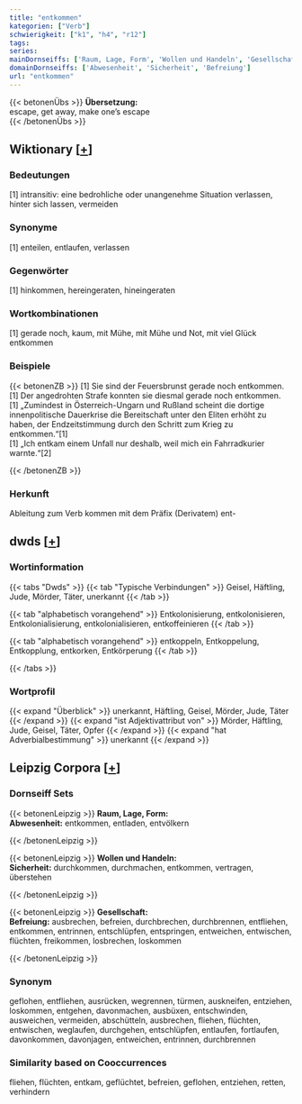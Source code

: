 ```yaml
---
title: "entkommen"
kategorien: ["Verb"]
schwierigkeit: ["k1", "h4", "r12"]
tags:
series:
mainDornseiffs: ['Raum, Lage, Form', 'Wollen und Handeln', 'Gesellschaft']
domainDornseiffs: ['Abwesenheit', 'Sicherheit', 'Befreiung']
url: "entkommen"
---
```


{{< betonenÜbs >}}
**Übersetzung:**  
escape, get away, make one’s escape  
{{< /betonenÜbs >}}

## Wiktionary [[+](https://de.wiktionary.org/wiki/entkommen)]

### Bedeutungen
[1] intransitiv: eine bedrohliche oder unangenehme Situation verlassen, hinter sich lassen, vermeiden  

### Synonyme
[1] enteilen, entlaufen, verlassen  

### Gegenwörter
[1] hinkommen, hereingeraten, hineingeraten  

### Wortkombinationen
[1] gerade noch, kaum, mit Mühe, mit Mühe und Not, mit viel Glück entkommen  

### Beispiele
{{< betonenZB >}}
[1] Sie sind der Feuersbrunst gerade noch entkommen.  
[1] Der angedrohten Strafe konnten sie diesmal gerade noch entkommen.  
[1] „Zumindest in Österreich-Ungarn und Rußland scheint die dortige innenpolitische Dauerkrise die Bereitschaft unter den Eliten erhöht zu haben, der Endzeitstimmung durch den Schritt zum Krieg zu entkommen.“[1]  
[1] „Ich entkam einem Unfall nur deshalb, weil mich ein Fahrradkurier warnte.“[2]  

{{< /betonenZB >}}
### Herkunft
Ableitung zum Verb kommen mit dem Präfix (Derivatem) ent-  



## dwds [[+](https://www.dwds.de/wb/entkommen)]

### Wortinformation
{{< tabs "Dwds" >}}
{{< tab "Typische Verbindungen" >}}
Geisel, Häftling, Jude, Mörder, Täter, unerkannt
{{< /tab >}}

{{< tab "alphabetisch vorangehend" >}}
Entkolonisierung, entkolonisieren, Entkolonialisierung, entkolonialisieren, entkoffeinieren
{{< /tab >}}

{{< tab "alphabetisch vorangehend" >}}
entkoppeln, Entkoppelung, Entkopplung, entkorken, Entkörperung
{{< /tab >}}

{{< /tabs >}}

### Wortprofil
{{< expand "Überblick" >}} unerkannt, Häftling, Geisel, Mörder, Jude, Täter {{< /expand >}}
{{< expand "ist Adjektivattribut von" >}} Mörder, Häftling, Jude, Geisel, Täter, Opfer {{< /expand >}}
{{< expand "hat Adverbialbestimmung" >}} unerkannt {{< /expand >}}

## Leipzig Corpora [[+](https://corpora.uni-leipzig.de/en/res?word=entkommen&corpusId=deu_newscrawl-public_2018)]

### Dornseiff Sets
{{< betonenLeipzig >}}
**Raum, Lage, Form:**  
**Abwesenheit:** entkommen, entladen, entvölkern  

{{< /betonenLeipzig >}}


{{< betonenLeipzig >}}
**Wollen und Handeln:**  
**Sicherheit:** durchkommen, durchmachen, entkommen, vertragen, überstehen  

{{< /betonenLeipzig >}}


{{< betonenLeipzig >}}
**Gesellschaft:**  
**Befreiung:** ausbrechen, befreien, durchbrechen, durchbrennen, entfliehen, entkommen, entrinnen, entschlüpfen, entspringen, entweichen, entwischen, flüchten, freikommen, losbrechen, loskommen  

{{< /betonenLeipzig >}}

### Synonym
geflohen, entfliehen, ausrücken, wegrennen, türmen, auskneifen, entziehen, loskommen, entgehen, davonmachen, ausbüxen, entschwinden, ausweichen, vermeiden, abschütteln, ausbrechen, fliehen, flüchten, entwischen, weglaufen, durchgehen, entschlüpfen, entlaufen, fortlaufen, davonkommen, davonjagen, entweichen, entrinnen, durchbrennen


### Similarity based on Cooccurrences
fliehen, flüchten, entkam, geflüchtet, befreien, geflohen, entziehen, retten, verhindern

